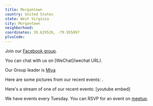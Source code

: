 ```yaml
---
title: Morgantown
country: United States
state: West Virginia
city: Morgantown
neighborhood: 
coordinates: 39.629526, -79.955897
plusCode:
---
```

Join our [Facebook group](https://www.facebook.com/groups/free.code.camp.morgantown).

You can chat with us on [WeChat](wechat URL).

Our Group leader is [Miya](freecodecamp.org/miya)

Here are some pictures from our recent events:
![]().

Here's a stream of one of our recent events:
[youtube embed]

We have events every Tuesday. You can RSVP for an event on [meetup](meetupurl).

